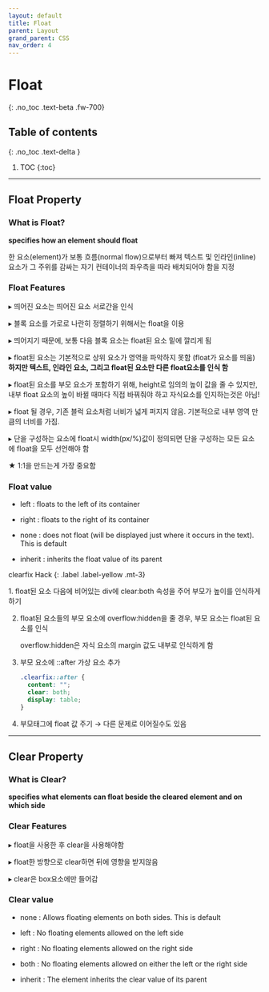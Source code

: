 ```yaml
---
layout: default
title: Float
parent: Layout
grand_parent: CSS
nav_order: 4
---
```


# Float
{: .no_toc .text-beta .fw-700}

## Table of contents
{: .no_toc .text-delta }

1. TOC
{:toc}

---

## Float Property

### What is Float?

**specifies how an element should float**

한 요소(element)가 보통 흐름(normal flow)으로부터 빠져 텍스트 및 인라인(inline) 요소가 그 주위를 감싸는 자기 컨테이너의 좌우측을 따라 배치되어야 함을 지정

### Float Features 

&#9656; 띄어진 요소는 띄어진 요소 서로간을 인식

&#9656; 블록 요소를 가로로 나란히 정렬하기 위해서는 float을 이용

&#9656; 띄어지기 때문에, 보통 다음 블록 요소는 float된 요소 밑에 깔리게 됨

&#9656; float된 요소는 기본적으로 상위 요소가 영역을 파악하지 못함 (float가 요소를 띄움) **하지만 텍스트, 인라인 요소, 그리고 float된 요소만 다른 float요소를 인식 함**

&#9656; float된 요소를 부모 요소가 포함하기 위해, height로 임의의 높이 값을 줄 수 있지만, 내부 float 요소의 높이 바뀔 때마다 직접 바꿔줘야 하고 자식요소를 인지하는것은 아님!

&#9656; float 될 경우, 기존 블럭 요소처럼 너비가 넓게 퍼지지 않음. 기본적으로 내부 영역 만큼의 너비를 가짐.

&#9656; 단을 구성하는 요소에 float시 width(px/%)값이 정의되면 단을 구성하는 모든 요소에 float을 모두 선언해야 함

★ 1:1을 만드는게 가장 중요함

### Float value

* left : floats to the left of its container

* right : floats to the right of its container

* none : does not float (will be displayed just where it occurs in the text). This is default

* inherit : inherits the float value of its parent

clearfix Hack
{: .label .label-yellow .mt-3}
<div class="code-example" markdown="1">
1. float된 요소 다음에 비어있는 div에 clear:both 속성을 주어 부모가 높이를 인식하게 하기

2. float된 요소들의 부모 요소에 overflow:hidden을 줄 경우, 부모 요소는 float된 요소를 인식

    overflow:hidden은 자식 요소의 margin 값도 내부로 인식하게 함

3. 부모 요소에 ::after 가상 요소 추가
    
    ```css
    .clearfix::after {
      content: "";
      clear: both;
      display: table;
    }
    ```
    
4. 부모태그에 float 값 주기 → 다른 문제로 이어질수도 있음
</div>
    
---

## Clear Property

### What is Clear?

**specifies what elements can float beside the cleared element and on which side**

### Clear Features

&#9656; float을 사용한 후 clear을 사용해야함

&#9656; float한 방향으로 clear하면 뒤에 영향을 받지않음

&#9656; clear은 box요소에만 들어감

### Clear value

* none : Allows floating elements on both sides. This is default

* left : No floating elements allowed on the left side

* right : No floating elements allowed on the right side

* both : No floating elements allowed on either the left or the right side

* inherit : The element inherits the clear value of its parent
